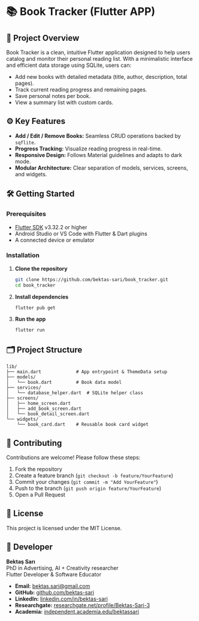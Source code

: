# 📚 Book Tracker (Flutter APP)

## 🎯 Project Overview

Book Tracker is a clean, intuitive Flutter application designed to help users catalog and monitor their personal reading list. With a minimalistic interface and efficient data storage using SQLite, users can:

* Add new books with detailed metadata (title, author, description, total pages).
* Track current reading progress and remaining pages.
* Save personal notes per book.
* View a summary list with custom cards.

## ⚙️ Key Features

* **Add / Edit / Remove Books:** Seamless CRUD operations backed by `sqflite`.
* **Progress Tracking:** Visualize reading progress in real-time.
* **Responsive Design:** Follows Material guidelines and adapts to dark mode.
* **Modular Architecture:** Clear separation of models, services, screens, and widgets.

## 🛠️ Getting Started

### Prerequisites

* [Flutter SDK](https://flutter.dev/docs/get-started/install) v3.32.2 or higher
* Android Studio or VS Code with Flutter & Dart plugins
* A connected device or emulator

### Installation

1. **Clone the repository**

   ```bash
   git clone https://github.com/bektas-sari/book_tracker.git
   cd book_tracker
   ```
2. **Install dependencies**

   ```bash
   flutter pub get
   ```
3. **Run the app**

   ```bash
   flutter run
   ```

## 🗂️ Project Structure

```
lib/
├── main.dart             # App entrypoint & ThemeData setup
├── models/
│   └── book.dart         # Book data model
├── services/
│   └── database_helper.dart  # SQLite helper class
├── screens/
│   ├── home_screen.dart
│   ├── add_book_screen.dart
│   └── book_detail_screen.dart
└── widgets/
    └── book_card.dart    # Reusable book card widget
```

## 🤝 Contributing

Contributions are welcome! Please follow these steps:

1. Fork the repository
2. Create a feature branch (`git checkout -b feature/YourFeature`)
3. Commit your changes (`git commit -m "Add YourFeature"`)
4. Push to the branch (`git push origin feature/YourFeature`)
5. Open a Pull Request

## 📄 License

This project is licensed under the MIT License.

## 👤 Developer

**Bektaş Sarı**<br>
PhD in Advertising, AI + Creativity researcher<br>
Flutter Developer & Software Educator<br>

- **Email:** [bektas.sari@gmail.com](mailto:bektas.sari@gmail.com)  
- **GitHub:** [github.com/bektas-sari](https://github.com/bektas-sari)  
- **LinkedIn:** [linkedin.com/in/bektas-sari](https://www.linkedin.com/in/bektas-sari)  
- **Researchgate:** [researchgate.net/profile/Bektas-Sari-3](https://www.researchgate.net/profile/Bektas-Sari-3)  
- **Academia:** [independent.academia.edu/bektassari](https://independent.academia.edu/bektassari)
